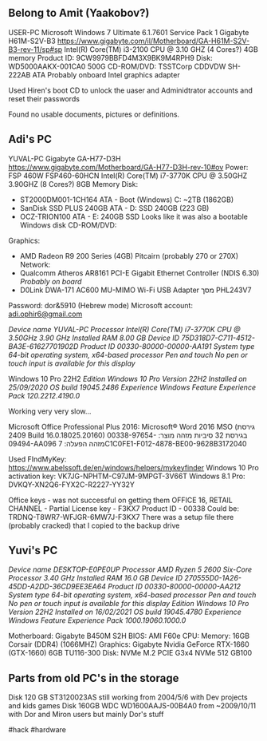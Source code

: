 ## Belong to Amit (Yaakobov?)
USER-PC
Microsoft Windows 7 Ultimate 6.1.7601 Service Pack 1
Gigabyte H61M-S2V-B3
https://www.gigabyte.com/il/Motherboard/GA-H61M-S2V-B3-rev-11/sp#sp
Intel(R) Core(TM) i3-2100 CPU @ 3.10 GHZ (4 Cores?)
4GB memory
Product ID: 9CW9979BBFD4M3X9BK9M4RPH9
Disk: WD5000AAKX-001CA0 500G
CD-ROM/DVD: TSSTCorp CDDVDW SH-222AB ATA
Probably onboard Intel graphics adapter

Used Hiren's boot CD to unlock the uaser and Adminidtrator accounts and reset their passwords

Found no usable documents, pictures or definitions.

## Adi's PC
YUVAL-PC
Gigabyte GA-H77-D3H
https://www.gigabyte.com/Motherboard/GA-H77-D3H-rev-10#ov
Power: FSP 460W FSP460-60HCN
Intel(R) Core(TM) i7-3770K CPU @ 3.50GHZ 3.90GHZ (8 Cores?)
8GB Memory
Disk: 
- ST2000DM001-1CH164 ATA - Boot (Windows) C: ~2TB (1862GB)
- SanDisk SSD PLUS 240GB ATA - D: SSD 240GB (223 GB) 
- OCZ-TRION100 ATA - E: 240GB SSD Looks like it was also a bootable Windows disk
CD-ROM/DVD:

Graphics:
- AMD Radeon R9 200 Series (4GB) Pitcairn (probably 270 or 270X)
Network:
- Qualcomm Atheros AR8161 PCI-E Gigabit Ethernet Controller (NDIS 6.30) *Probably on board*
- D0Link DWA-171 AC600 MU-MIMO Wi-Fi USB Adapter
מסך PHL243V7

Password: dor&5910 (Hebrew mode)
Microsoft account: adi.ophir6@gmail.com

*Device name	YUVAL-PC*
*Processor	Intel(R) Core(TM) i7-3770K CPU @ 3.50GHz   3.90 GHz*
*Installed RAM	8.00 GB*
*Device ID	75D318D7-C711-4512-BA3E-61627701902D*
*Product ID	00330-80000-00000-AA191*
*System type	64-bit operating system, x64-based processor*
*Pen and touch	No pen or touch input is available for this display*

Windows 10 Pro 22H2
*Edition	Windows 10 Pro*
*Version	22H2*
*Installed on	‎25/‎09/‎2020*
*OS build	19045.2486*
*Experience	Windows Feature Experience Pack 120.2212.4190.0*


Working very very slow...

Microsoft Office Professional Plus 2016:
Microsoft® Word 2016 MSO (גירסת 2409 Build 16.0.18025.20160) בגירסת 32 סיביות
מזהה מוצר: 00338-97654-09494-AA096
מזהה הפעלה: 7C1C0FE1-F012-4878-BE00-9628B3172040

Used FIndMyKey:
https://www.abelssoft.de/en/windows/helpers/mykeyfinder
Windows 10 Pro activation key:
VK7JG-NPHTM-C97JM-9MPGT-3V66T
Windows 8.1 Pro:
DVKQY-XN2Q6-FYX2C-R2227-YY32Y

Office keys - was not successful on getting them
OFFICE 16, RETAIL CHANNEL - Partial License key - F3KX7
Product ID - 00338
Could be: TRDNQ-T8WR7-WFJGR-6MW7J-F3KX7
There was a setup file there (probably cracked) that I copied to the backup drive

## Yuvi's PC
*Device name	DESKTOP-E0PE0UP*
*Processor	AMD Ryzen 5 2600 Six-Core Processor               3.40 GHz*
*Installed RAM	16.0 GB*
*Device ID	270555D0-1A26-45DD-A2DD-36CD9EE3EA64*
*Product ID	00330-80000-00000-AA212*
*System type	64-bit operating system, x64-based processor*
*Pen and touch	No pen or touch input is available for this display*
*Edition	Windows 10 Pro*
*Version	22H2*
*Installed on	‎16/‎02/‎2021*
*OS build	19045.4780*
*Experience	Windows Feature Experience Pack 1000.19060.1000.0*

Motherboard: Gigabyte B450M S2H
BIOS: AMI F60e
CPU:
Memory: 16GB Corsair (DDR4) (1066MHZ)
Graphics: Gigabyte Nvidia GeForce RTX-1660 (GTX-1660) 6GB TU116-300
Disk: NVMe M.2 PCIE G3x4 NVMe 512 GB100

## Parts from old PC's in the storage
Disk 120 GB ST3120023AS still working from 2004/5/6 with Dev projects and kids games
Disk 160GB WDC WD1600AAJS-00B4A0 from ~2009/10/11 with Dor and Miron users but mainly Dor's stuff



#hack #hardware
